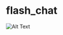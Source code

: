 # flash_chat

![Alt Text](https://github.com/londonappbrewery/Images/blob/master/flash_chat_flutter_demo.gif)
